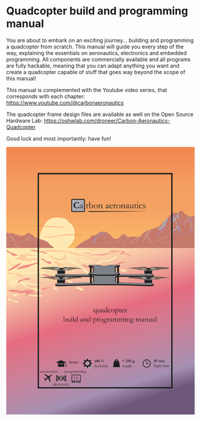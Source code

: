 # Quadcopter build and programming manual

You are about to embark on an exciting journey... building and programming a quadcopter from scratch. This manual will guide you every step of the way, explaining the essentials on aeronautics, electronics and embedded programming. All components are commercially available and all programs are fully hackable, meaning that you can adapt anything you want and create a quadcopter capable of stuff that goes way beyond the scope of this manual! 

This manual is complemented with the Youtube video series, that corresponds with each chapter: https://www.youtube.com/@carbonaeronautics

The quadcopter frame design files are available as well on the Open Source Hardware Lab: https://oshwlab.com/droneer/Carbon-Aeronautics-Quadcopter

Good luck and most importantly: have fun!

[![alt text](https://github.com/CarbonAeronautics/Manual/blob/db7c4cb1e18d58348f50fcf3cfcc0344a582109c/FRONT_PAGE.png?raw=true)](https://github.com/CarbonAeronautics/Manual/blob/e6c9e0f6e2309d4ba5cee578a59aa716f51b66a9/Carbon_Aeronautics_Quadcopter_Manual_Rate_Mode.pdf)
